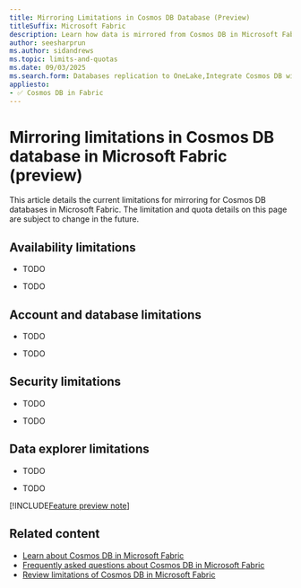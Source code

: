 ```yaml
---
title: Mirroring Limitations in Cosmos DB Database (Preview)
titleSuffix: Microsoft Fabric
description: Learn how data is mirrored from Cosmos DB in Microsoft Fabric to OneLake. Discover limitations and benefits during the preview.
author: seesharprun
ms.author: sidandrews
ms.topic: limits-and-quotas
ms.date: 09/03/2025
ms.search.form: Databases replication to OneLake,Integrate Cosmos DB with other services
appliesto:
- ✅ Cosmos DB in Fabric
---
```


# Mirroring limitations in Cosmos DB database in Microsoft Fabric (preview)

This article details the current limitations for mirroring for Cosmos DB databases in Microsoft Fabric. The limitation and quota details on this page are subject to change in the future.

## Availability limitations

- TODO

- TODO

## Account and database limitations

- TODO

- TODO

## Security limitations

- TODO

- TODO

## Data explorer limitations

- TODO

- TODO

[!INCLUDE[Feature preview note](../../mirroring/includes/cosmos-db-mirroring-limitations.md)]

## Related content

- [Learn about Cosmos DB in Microsoft Fabric](overview.md)
- [Frequently asked questions about Cosmos DB in Microsoft Fabric](faq.yml)
- [Review limitations of Cosmos DB in Microsoft Fabric](limitations.md)
